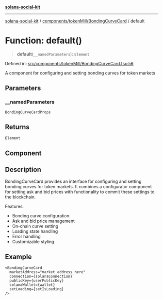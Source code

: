 [**solana-social-kit**](../../../../README.md)

***

[solana-social-kit](../../../../README.md) / [components/tokenMill/BondingCurveCard](../README.md) / default

# Function: default()

> **default**(`__namedParameters`): `Element`

Defined in: [src/components/tokenMill/BondingCurveCard.tsx:56](https://github.com/SendArcade/solana-social-starter/blob/98f94bb63d3814df24512365f6ae706d273e698f/src/components/tokenMill/BondingCurveCard.tsx#L56)

A component for configuring and setting bonding curves for token markets

## Parameters

### \_\_namedParameters

`BondingCurveCardProps`

## Returns

`Element`

## Component

## Description

BondingCurveCard provides an interface for configuring and setting bonding curves
for token markets. It combines a configurator component for setting ask and bid
prices with functionality to commit these settings to the blockchain.

Features:
- Bonding curve configuration
- Ask and bid price management
- On-chain curve setting
- Loading state handling
- Error handling
- Customizable styling

## Example

```tsx
<BondingCurveCard
  marketAddress="market_address_here"
  connection={solanaConnection}
  publicKey={userPublicKey}
  solanaWallet={wallet}
  setLoading={setIsLoading}
/>
```
